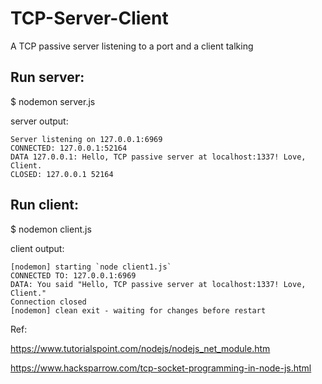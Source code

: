 # TCP-Server-Client
A TCP passive server listening to a port and a client talking

Run server:
------------

$ nodemon server.js

server output:
```
Server listening on 127.0.0.1:6969
CONNECTED: 127.0.0.1:52164
DATA 127.0.0.1: Hello, TCP passive server at localhost:1337! Love, Client.
CLOSED: 127.0.0.1 52164
```

Run client:
---------------

$ nodemon client.js

client output:

```
[nodemon] starting `node client1.js`
CONNECTED TO: 127.0.0.1:6969
DATA: You said "Hello, TCP passive server at localhost:1337! Love, Client."
Connection closed
[nodemon] clean exit - waiting for changes before restart
```
Ref: 

https://www.tutorialspoint.com/nodejs/nodejs_net_module.htm

https://www.hacksparrow.com/tcp-socket-programming-in-node-js.html
